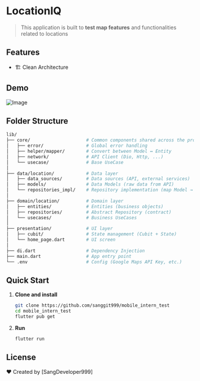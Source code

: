 # LocationIQ

> This application is built to **test map features** and functionalities related to locations

## Features

- 🏗️ Clean Architecture


## Demo
![Image](https://github.com/user-attachments/assets/b1544008-ae77-4483-90d2-0923172adf00)


## Folder Structure

```bash
lib/
├── core/                     # Common components shared across the project
│   ├── error/                # Global error handling
│   ├── helper/mapper/        # Convert between Model ↔ Entity
│   ├── network/              # API Client (Dio, Http, ...)
│   └── usecase/              # Base UseCase
│
├── data/location/            # Data layer
│   ├── data_sources/         # Data sources (API, external services)
│   ├── models/               # Data Models (raw data from API)
│   └── repositories_impl/    # Repository implementation (map Model → Entity)
│
├── domain/location/          # Domain layer
│   ├── entities/             # Entities (business objects)
│   ├── repositories/         # Abstract Repository (contract)
│   └── usecases/             # Business UseCases
│
├── presentation/             # UI layer
│   ├── cubit/                # State management (Cubit + State)
│   └── home_page.dart        # UI screen
│
├── di.dart                   # Dependency Injection
├── main.dart                 # App entry point
└── .env                      # Config (Google Maps API Key, etc.)
```

## Quick Start

1. **Clone and install**
   ```bash
   git clone https://github.com/sanggit999/mobile_intern_test
   cd mobile_intern_test
   flutter pub get
   ```

2. **Run**
   ```bash
   flutter run
   ```


## License

❤️ Created by [SangDeveloper999]
